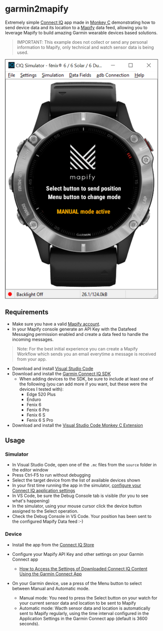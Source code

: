 # garmin2mapify
Extremely simple [Connect IQ](https://apps.garmin.com) app made in [Monkey C](https://developer.garmin.com/connect-iq/monkey-c/) demonstrating how to send device data and its location to a [Mapify](https://www.mapify.ai/) data feed, allowing you to leverage Mapify to build amazing Garmin wearable devices based solutions.

> IMPORTANT: This example does not collect or send any personal information to Mapify, only technical and watch sensor data is being used. 

![Mapify simple Connect IQ app to send device position to a data feed](./docs/img/mapify-iq-app.png)



## Requirements

- Make sure you have a valid [Mapify account](https://www.mapify.ai).
- In your Mapify console generate an API Key with the Datafeed Messaging permission enabled and create a data feed to handle the incoming messages.
> Note: For the best initial experience you can create a Mapify Workflow which sends you an email everytime a message is received from your app.
- Download and install [Visual Studio Code](https://code.visualstudio.com/)
- Download and install the [Garmin Connect IQ SDK](https://developer.garmin.com/connect-iq/sdk/)
    - When adding devices to the SDK, be sure to include at least one of the following (you can add more if you want, but these were the devices I tested with):
        - Edge 520 Plus
        - Enduro
        - Fenix 6
        - Fenix 6 Pro
        - Fenix 6 S
        - Fenix 6 S Pro
- Download and install the [Visual Studio Code Monkey C Extension](https://marketplace.visualstudio.com/items?itemName=garmin.monkey-c)


## Usage

### Simulator

- In Visual Studio Code, open one of the ```.mc``` files from the ```source``` folder in the editor window
- Press Ctrl-F5 to run without debugging
- Select the target device from the list of available devices shown
- In your first time running the app in the simulator, [configure your Connect IQ application settings](./docs/application-settings.md)
- In VS Code, be sure the Debug Console tab is visible (for you to see what's happening)
- In the simulator, using your mouse cursor click the device button assigned to the Select operation.
- Check the Debug Console in VS Code. Your position has been sent to the configured Mapify Data feed :-)


### Device 

- Install the app from the [Connect IQ Store](https://apps.garmin.com/en-US/)
- Configure your Mapify API Key and other settings on your Garmin Connect app 
    - [How to Access the Settings of Downloaded Connect IQ Content Using the Garmin Connect App](https://support.garmin.com/en-US/?faq=SPo0TFvhQO04O36Y5TYRh5)

- On your Garmin device, use a press of the Menu button to select between Manual and Automatic mode.
    - Manual mode: You need to press the Select button on your watch for your current sensor data and location to be sent to Mapify
    - Automatic mode: Wacth sensor data and location is automatically sent to Mapify regularly, using the time interval configured in the Application Settings in the Garmin Connect app (default is 3600 seconds).